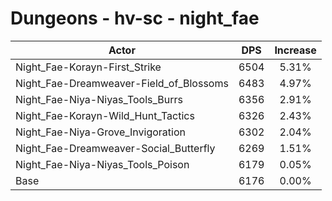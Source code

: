 # Dungeons - hv-sc - night_fae
| Actor | DPS | Increase |
|---|:---:|:---:|
|Night_Fae-Korayn-First_Strike|6504|5.31%|
|Night_Fae-Dreamweaver-Field_of_Blossoms|6483|4.97%|
|Night_Fae-Niya-Niyas_Tools_Burrs|6356|2.91%|
|Night_Fae-Korayn-Wild_Hunt_Tactics|6326|2.43%|
|Night_Fae-Niya-Grove_Invigoration|6302|2.04%|
|Night_Fae-Dreamweaver-Social_Butterfly|6269|1.51%|
|Night_Fae-Niya-Niyas_Tools_Poison|6179|0.05%|
|Base|6176|0.00%|
